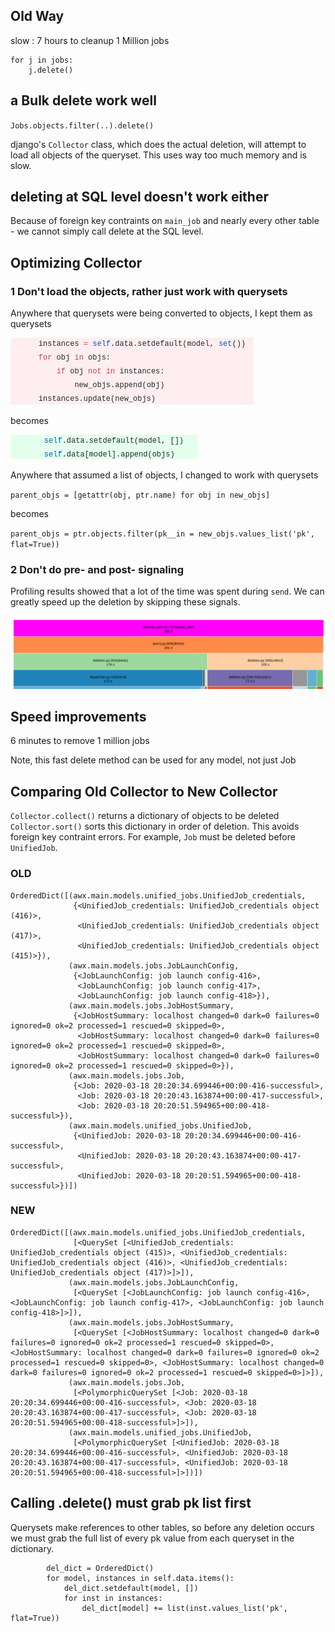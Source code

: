 ## Old Way

slow : 7 hours to cleanup 1 Million jobs

```
for j in jobs:
    j.delete()
```

## a Bulk delete work well

`Jobs.objects.filter(..).delete()`

django's `Collector` class, which does the actual deletion, will attempt to load all objects of the queryset. This uses way too much memory and is slow.

## deleting at SQL level doesn't work either

Because of foreign key contraints on `main_job` and nearly every other table - we cannot simply call delete at the SQL level.

## Optimizing Collector
### 1 Don't load the objects, rather just work with querysets

Anywhere that querysets were being converted to objects, I kept them as querysets

![](add_old.png)

becomes

![](add_new.png)

Anywhere that assumed a list of objects, I changed to work with querysets

`parent_objs = [getattr(obj, ptr.name) for obj in new_objs]`

becomes

`parent_objs = ptr.objects.filter(pk__in = new_objs.values_list('pk', flat=True))`

### 2 Don't do pre- and post- signaling

Profiling results showed that a lot of the time was spent during `send`. We can greatly speed up the deletion by skipping these signals.

![](send_collect.png)

## Speed improvements

6 minutes to remove 1 million jobs

Note, this fast delete method can be used for any model, not just Job

## Comparing Old Collector to New Collector

`Collector.collect()` returns a dictionary of objects to be deleted
`Collector.sort()` sorts this dictionary in order of deletion. This avoids foreign key contraint errors. For example, `Job` must be deleted before `UnifiedJob`.

### OLD
```
OrderedDict([(awx.main.models.unified_jobs.UnifiedJob_credentials,
              {<UnifiedJob_credentials: UnifiedJob_credentials object (416)>,
               <UnifiedJob_credentials: UnifiedJob_credentials object (417)>,
               <UnifiedJob_credentials: UnifiedJob_credentials object (415)>}),
             (awx.main.models.jobs.JobLaunchConfig,
              {<JobLaunchConfig: job launch config-416>,
               <JobLaunchConfig: job launch config-417>,
               <JobLaunchConfig: job launch config-418>}),
             (awx.main.models.jobs.JobHostSummary,
              {<JobHostSummary: localhost changed=0 dark=0 failures=0 ignored=0 ok=2 processed=1 rescued=0 skipped=0>,
               <JobHostSummary: localhost changed=0 dark=0 failures=0 ignored=0 ok=2 processed=1 rescued=0 skipped=0>,
               <JobHostSummary: localhost changed=0 dark=0 failures=0 ignored=0 ok=2 processed=1 rescued=0 skipped=0>}),
             (awx.main.models.jobs.Job,
              {<Job: 2020-03-18 20:20:34.699446+00:00-416-successful>,
               <Job: 2020-03-18 20:20:43.163874+00:00-417-successful>,
               <Job: 2020-03-18 20:20:51.594965+00:00-418-successful>}),
             (awx.main.models.unified_jobs.UnifiedJob,
              {<UnifiedJob: 2020-03-18 20:20:34.699446+00:00-416-successful>,
               <UnifiedJob: 2020-03-18 20:20:43.163874+00:00-417-successful>,
               <UnifiedJob: 2020-03-18 20:20:51.594965+00:00-418-successful>})])
```

### NEW

```
OrderedDict([(awx.main.models.unified_jobs.UnifiedJob_credentials,
              [<QuerySet [<UnifiedJob_credentials: UnifiedJob_credentials object (415)>, <UnifiedJob_credentials: UnifiedJob_credentials object (416)>, <UnifiedJob_credentials: UnifiedJob_credentials object (417)>]>]),
             (awx.main.models.jobs.JobLaunchConfig,
              [<QuerySet [<JobLaunchConfig: job launch config-416>, <JobLaunchConfig: job launch config-417>, <JobLaunchConfig: job launch config-418>]>]),
             (awx.main.models.jobs.JobHostSummary,
              [<QuerySet [<JobHostSummary: localhost changed=0 dark=0 failures=0 ignored=0 ok=2 processed=1 rescued=0 skipped=0>, <JobHostSummary: localhost changed=0 dark=0 failures=0 ignored=0 ok=2 processed=1 rescued=0 skipped=0>, <JobHostSummary: localhost changed=0 dark=0 failures=0 ignored=0 ok=2 processed=1 rescued=0 skipped=0>]>]),
             (awx.main.models.jobs.Job,
              [<PolymorphicQuerySet [<Job: 2020-03-18 20:20:34.699446+00:00-416-successful>, <Job: 2020-03-18 20:20:43.163874+00:00-417-successful>, <Job: 2020-03-18 20:20:51.594965+00:00-418-successful>]>]),
             (awx.main.models.unified_jobs.UnifiedJob,
              [<PolymorphicQuerySet [<UnifiedJob: 2020-03-18 20:20:34.699446+00:00-416-successful>, <UnifiedJob: 2020-03-18 20:20:43.163874+00:00-417-successful>, <UnifiedJob: 2020-03-18 20:20:51.594965+00:00-418-successful>]>])])
```

## Calling .delete() must grab pk list first

Querysets make references to other tables, so before any deletion occurs we must grab the full list of every pk value from each queryset in the dictionary.

```
        del_dict = OrderedDict()
        for model, instances in self.data.items():
            del_dict.setdefault(model, [])
            for inst in instances:
                del_dict[model] += list(inst.values_list('pk', flat=True))
 ```
